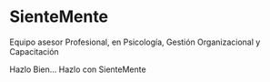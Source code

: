 # SienteMente
Equipo asesor Profesional, en Psicología, Gestión Organizacional y Capacitación

Hazlo Bien... Hazlo con SienteMente
